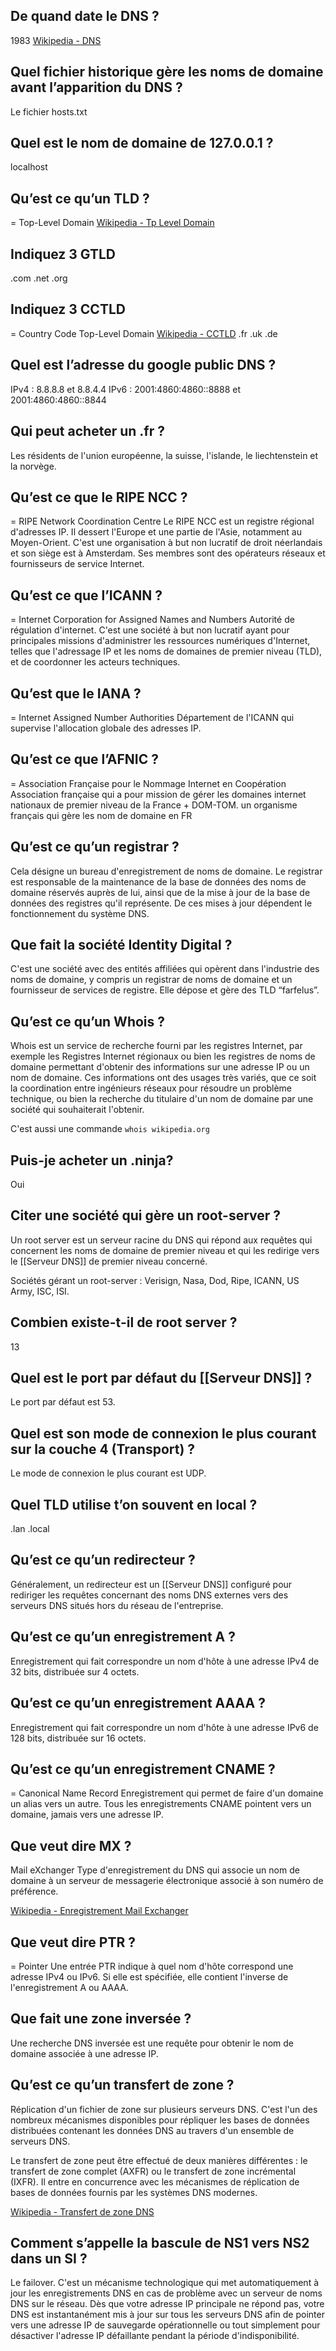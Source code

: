 
## De quand date le DNS ? 
1983
[Wikipedia - DNS](https://fr.wikipedia.org/wiki/Domain_Name_System)

## Quel fichier historique gère les noms de domaine avant l’apparition du DNS ? 
Le fichier hosts.txt

## Quel est le nom de domaine de 127.0.0.1 ? 
localhost

## Qu’est ce qu’un TLD ? 
= Top-Level Domain
[Wikipedia - Tp Level Domain](https://fr.wikipedia.org/wiki/Domaine_de_premier_niveau)

## Indiquez 3 GTLD
.com
.net 
.org

## Indiquez 3 CCTLD
= Country Code Top-Level Domain
[Wikipedia - CCTLD](https://fr.wikipedia.org/wiki/Domaine_de_premier_niveau_national)
.fr 
.uk 
.de 

## Quel est l’adresse du google public DNS ?
IPv4 : 8.8.8.8 et 8.8.4.4
IPv6 : 2001:4860:4860::8888 et 2001:4860:4860::8844  

## Qui peut acheter un .fr ? 
Les résidents de l'union européenne, la suisse, l'islande, le liechtenstein et la norvège.

##  Qu’est ce que le RIPE NCC ?
= RIPE Network Coordination Centre
Le RIPE NCC est un registre régional d'adresses IP. Il dessert l'Europe et une partie de l'Asie, notamment au Moyen-Orient. C'est une organisation à but non lucratif de droit néerlandais et son siège est à Amsterdam. Ses membres sont des opérateurs réseaux et fournisseurs de service Internet.

## Qu’est ce que l’ICANN ? 
= Internet Corporation for Assigned Names and Numbers
Autorité de régulation d'internet. 
C'est une société à but non lucratif ayant pour principales missions d'administrer les ressources numériques d'Internet, telles que l'adressage IP et les noms de domaines de premier niveau (TLD), et de coordonner les acteurs techniques.

## Qu’est que le IANA ? 
= Internet Assigned Number Authorities
Département de l'ICANN qui supervise l'allocation globale des adresses IP. 

## Qu’est ce que l’AFNIC ?
= Association Française pour le Nommage Internet en Coopération
Association française qui a pour mission de gérer les domaines internet nationaux de premier niveau de la France + DOM-TOM. 
un organisme français qui gère les nom de domaine en FR

## Qu’est ce qu’un registrar ? 
Cela désigne un bureau d'enregistrement de noms de domaine. 
Le registrar est responsable de la maintenance de la base de données des noms de domaine réservés auprès de lui, ainsi que de la mise à jour de la base de données des registres qu'il représente. De ces mises à jour dépendent le fonctionnement du système DNS.

## Que fait la société Identity Digital ? 
C'est une société avec des entités affiliées qui opèrent dans l'industrie des noms de domaine, y compris un registrar de noms de domaine et un fournisseur de services de registre.
Elle dépose et gère des TLD “farfelus”.

## Qu’est ce qu’un Whois ? 
Whois est un service de recherche fourni par les registres Internet, par exemple les Registres Internet régionaux ou bien les registres de noms de domaine permettant d'obtenir des informations sur une adresse IP ou un nom de domaine.
Ces informations ont des usages très variés, que ce soit la coordination entre ingénieurs réseaux pour résoudre un problème technique, ou bien la recherche du titulaire d'un nom de domaine par une société qui souhaiterait l'obtenir. 

C'est aussi une commande `whois wikipedia.org`
  
## Puis-je acheter un .ninja? 
Oui

## Citer une société qui gère un root-server ?
Un root server est un serveur racine du DNS qui répond aux requêtes qui concernent les noms de domaine de premier niveau et qui les redirige vers le [[Serveur DNS]] de premier niveau concerné.

Sociétés gérant un root-server : Verisign, Nasa, Dod, Ripe, ICANN, US Army, ISC, ISI.

## Combien existe-t-il de root server ? 
13

## Quel est le port par défaut du [[Serveur DNS]] ? 
Le port par défaut est 53.

## Quel est son mode de connexion le plus courant sur la couche 4 (Transport) ? 
Le mode de connexion le plus courant est UDP. 

## Quel TLD utilise t’on souvent en local ?  
.lan
.local

## Qu’est ce qu’un redirecteur ?
Généralement, un redirecteur est un [[Serveur DNS]] configuré pour rediriger les requêtes concernant des noms DNS externes vers des serveurs DNS situés hors du réseau de l'entreprise.

## Qu’est ce qu’un enregistrement A ? 
Enregistrement qui fait correspondre un nom d'hôte à une adresse IPv4 de 32 bits, distribuée sur 4 octets. 

## Qu’est ce qu’un enregistrement AAAA ? 
Enregistrement qui fait correspondre un nom d'hôte à une adresse IPv6 de 128 bits, distribuée sur 16 octets.

## Qu’est ce qu’un enregistrement CNAME ? 
= Canonical Name Record
Enregistrement qui permet de faire d'un domaine un alias vers un autre. 
Tous les enregistrements CNAME pointent vers un domaine, jamais vers une adresse IP.

## Que veut dire MX ? 
Mail eXchanger
Type d'enregistrement du DNS qui associe un nom de domaine à un serveur de messagerie électronique associé à son numéro de préférence. 

[Wikipedia - Enregistrement Mail Exchanger](https://fr.wikipedia.org/wiki/Enregistrement_Mail_eXchanger)

## Que veut dire PTR ? 
= Pointer
Une entrée PTR indique à quel nom d'hôte correspond une adresse IPv4 ou IPv6. Si elle est spécifiée, elle contient l'inverse de l'enregistrement A ou AAAA.  

## Que fait une zone inversée ? 
Une recherche DNS inversée est une requête pour obtenir le nom de domaine associée à une adresse IP.

## Qu’est ce qu’un transfert de zone ? 
Réplication d'un fichier de zone sur plusieurs serveurs DNS.
C'est l'un des nombreux mécanismes disponibles pour répliquer les bases de données distribuées contenant les données DNS au travers d'un ensemble de serveurs DNS. 

Le transfert de zone peut être effectué de deux manières différentes : le transfert de zone complet (AXFR) ou le transfert de zone incrémental (IXFR). 
Il entre en concurrence avec les mécanismes de réplication de bases de données fournis par les systèmes DNS modernes.

[Wikipedia - Transfert de zone DNS](https://fr.wikipedia.org/wiki/Transfert_de_zone_DNS)

## Comment s’appelle la bascule de NS1 vers NS2 dans un SI ?
Le failover. 
C'est un mécanisme technologique qui met automatiquement à jour les enregistrements DNS en cas de problème avec un serveur de noms DNS sur le réseau. 
Dès que votre adresse IP principale ne répond pas, votre DNS est instantanément mis à jour sur tous les serveurs DNS afin de pointer vers une adresse IP de sauvegarde opérationnelle ou tout simplement pour désactiver l'adresse IP défaillante pendant la période d'indisponibilité.